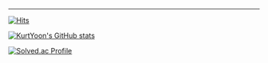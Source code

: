 

---

[![Hits](https://hits.seeyoufarm.com/api/count/incr/badge.svg?url=https%3A%2F%2Fgithub.com%2FKurtYoon&count_bg=%231EE1E3&title_bg=%23555555&icon=&icon_color=%23E7E7E7&title=hits&edge_flat=false)](https://hits.seeyoufarm.com)


[![KurtYoon's GitHub stats](https://github-readme-stats.vercel.app/api?username=KurtYoon)](https://github.com/KurtYoon/github-readme-stats)

[![Solved.ac Profile](http://mazassumnida.wtf/api/v2/generate_badge?boj=kurtyoon)](https://solved.ac/kurtyoon/)

